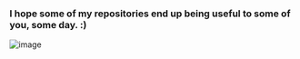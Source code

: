 ### I hope some of my repositories end up being useful to some of you, some day. :)
![image](https://github.com/CaptainCluster/CaptainCluster/assets/121576355/90936045-b005-4963-a92b-0078ff8adb90)




